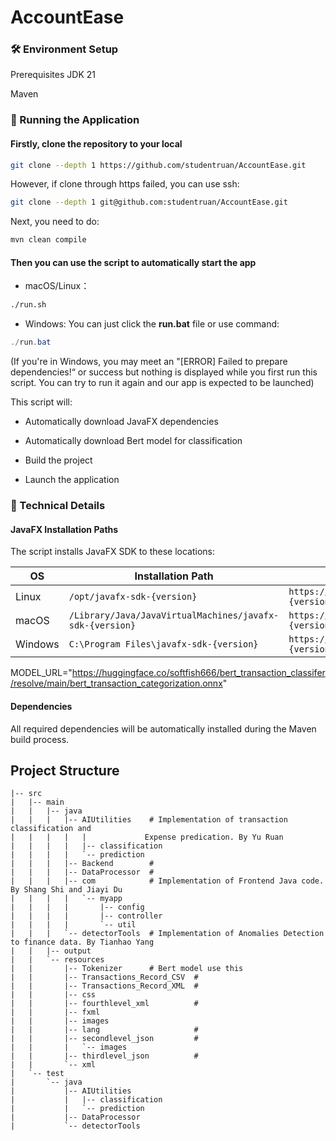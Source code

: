 # AccountEase

### 🛠️ Environment Setup

Prerequisites
JDK 21 

Maven 

### 🚀 Running the Application

#### Firstly, clone the repository to your local
```bash
git clone --depth 1 https://github.com/studentruan/AccountEase.git
```

However, if clone through https failed, you can use ssh:
```bash
git clone --depth 1 git@github.com:studentruan/AccountEase.git
```

Next, you need to do:
```bash
mvn clean compile
```

#### Then you can use the script to automatically start the app
- macOS/Linux：

```bash
./run.sh
```

- Windows:
You can just click the **run.bat** file or use command:
```powershell
./run.bat
```
(If you're in Windows, you may meet an "[ERROR] Failed to prepare dependencies!“ 
or success but nothing is displayed while you first run this script.
You can try to run it again and our app is expected to be launched)

This script will:
- Automatically download JavaFX dependencies

- Automatically download Bert model for classification
- Build the project

- Launch the application

### 🔧 Technical Details

#### JavaFX Installation Paths

The script installs JavaFX SDK to these locations:

| OS      | Installation Path                                  | Download URL Pattern                                                                 |
|---------|----------------------------------------------------|-------------------------------------------------------------------------------------|
| Linux   | `/opt/javafx-sdk-{version}`                        | `https://download2.gluonhq.com/openjfx/{version}/openjfx-{version}_linux-x64_bin-sdk.zip`     |
| macOS   | `/Library/Java/JavaVirtualMachines/javafx-sdk-{version}` | `https://download2.gluonhq.com/openjfx/{version}/openjfx-{version}_mac-x64_bin-sdk.zip`   |                     
| Windows | `C:\Program Files\javafx-sdk-{version}`            | `https://download2.gluonhq.com/openjfx/{version}/openjfx-{version}_windows-x64_bin-sdk.zip` |                      

MODEL_URL="https://huggingface.co/softfish666/bert_transaction_classifer/resolve/main/bert_transaction_categorization.onnx"

#### Dependencies

All required dependencies will be automatically installed during the Maven build process.

## Project Structure

```text
|-- src
|   |-- main
|   |   |-- java
|   |   |   |-- AIUtilities    # Implementation of transaction classification and 
|   |   |   |   |             Expense predication. By Yu Ruan        
|   |   |   |   |-- classification
|   |   |   |   `-- prediction
|   |   |   |-- Backend        #
|   |   |   |-- DataProcessor  #
|   |   |   |-- com            # Implementation of Frontend Java code. By Shang Shi and Jiayi Du
|   |   |   |   `-- myapp
|   |   |   |       |-- config
|   |   |   |       |-- controller
|   |   |   |       `-- util
|   |   |   `-- detectorTools  # Implementation of Anomalies Detection to finance data. By Tianhao Yang
|   |   |-- output
|   |   `-- resources
|   |       |-- Tokenizer      # Bert model use this
|   |       |-- Transactions_Record_CSV  # 
|   |       |-- Transactions_Record_XML  #
|   |       |-- css
|   |       |-- fourthlevel_xml          #
|   |       |-- fxml
|   |       |-- images
|   |       |-- lang                     #
|   |       |-- secondlevel_json         #
|   |       |   `-- images
|   |       |-- thirdlevel_json          #
|   |       `-- xml
|   `-- test
|       `-- java
|           |-- AIUtilities              
|           |   |-- classification
|           |   `-- prediction
|           |-- DataProcessor             
|           `-- detectorTools
```